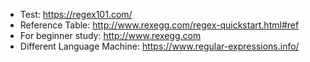 + Test: https://regex101.com/
+ Reference Table: http://www.rexegg.com/regex-quickstart.html#ref
+ For beginner study: http://www.rexegg.com
+ Different Language Machine: https://www.regular-expressions.info/
